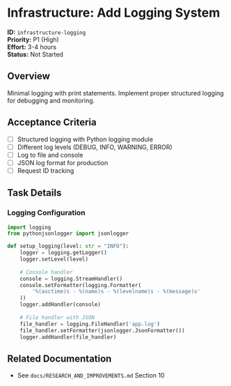 # Infrastructure: Add Logging System

**ID:** `infrastructure-logging`  
**Priority:** P1 (High)  
**Effort:** 3-4 hours  
**Status:** Not Started

## Overview

Minimal logging with print statements. Implement proper structured logging for debugging and monitoring.

## Acceptance Criteria

- [ ] Structured logging with Python logging module
- [ ] Different log levels (DEBUG, INFO, WARNING, ERROR)
- [ ] Log to file and console
- [ ] JSON log format for production
- [ ] Request ID tracking

## Task Details

### Logging Configuration

```python
import logging
from pythonjsonlogger import jsonlogger

def setup_logging(level: str = "INFO"):
    logger = logging.getLogger()
    logger.setLevel(level)
    
    # Console handler
    console = logging.StreamHandler()
    console.setFormatter(logging.Formatter(
        '%(asctime)s - %(name)s - %(levelname)s - %(message)s'
    ))
    logger.addHandler(console)
    
    # File handler with JSON
    file_handler = logging.FileHandler('app.log')
    file_handler.setFormatter(jsonlogger.JsonFormatter())
    logger.addHandler(file_handler)
```

## Related Documentation

- See `docs/RESEARCH_AND_IMPROVEMENTS.md` Section 10
